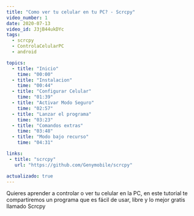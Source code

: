 ```yaml
---
title: "Como ver tu celular en tu PC? - Scrcpy"
video_number: 1
date: 2020-07-13
video_id: J3jB44ukDYc
tags:
  - scrcpy
  - ControlaCelularPC
  - android

topics:
  - title: "Inicio"
    time: "00:00"
  - title: "Instalacion"
    time: "00:44"
  - title: "Configurar Celular"
    time: "01:39"
  - title: "Activar Modo Seguro"
    time: "02:57"
  - title: "Lanzar el programa"
    time: "03:23"
  - title: "Comandos extras"
    time: "03:48"
  - title: "Modo bajo recurso"
    time: "04:31"

links:
 - title: "scrcpy"
   url: "https://github.com/Genymobile/scrcpy"

actualizado: true
---
```


Quieres aprender a controlar o ver tu celular en la PC, en este tutorial te compartiremos un programa que es fácil de usar, libre y lo mejor gratis llamado Scrcpy
